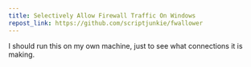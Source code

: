```yaml
---
title: Selectively Allow Firewall Traffic On Windows
repost_link: https://github.com/scriptjunkie/fwallower
---
```


I should run this on my own machine, just to see what connections it is making.

